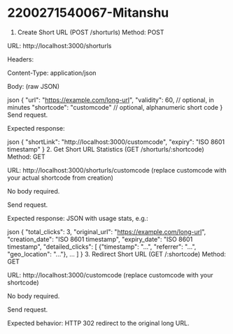 ﻿# 2200271540067-Mitanshu

1. Create Short URL (POST /shorturls)
Method: POST

URL: http://localhost:3000/shorturls

Headers:

Content-Type: application/json

Body: (raw JSON)

json
{
  "url": "https://example.com/long-url",
  "validity": 60,             // optional, in minutes
  "shortcode": "customcode"   // optional, alphanumeric short code
}
Send request.

Expected response:

json
{
  "shortLink": "http://localhost:3000/customcode",
  "expiry": "ISO 8601 timestamp"
}
2. Get Short URL Statistics (GET /shorturls/:shortcode)
Method: GET

URL: http://localhost:3000/shorturls/customcode
(replace customcode with your actual shortcode from creation)

No body required.

Send request.

Expected response: JSON with usage stats, e.g.:

json
{
  "total_clicks": 3,
  "original_url": "https://example.com/long-url",
  "creation_date": "ISO 8601 timestamp",
  "expiry_date": "ISO 8601 timestamp",
  "detailed_clicks": [
    {"timestamp": "...", "referrer": "...", "geo_location": "..."},
    ...
  ]
}
3. Redirect Short URL (GET /:shortcode)
Method: GET

URL: http://localhost:3000/customcode
(replace customcode with your shortcode)

No body required.

Send request.

Expected behavior: HTTP 302 redirect to the original long URL.
